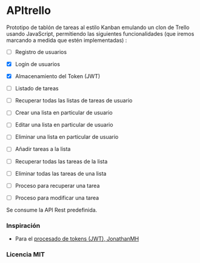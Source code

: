 # APItrello

Prototipo de tablón de tareas al estilo Kanban emulando un clon de Trello usando JavaScript, permitiendo las siguientes funcionalidades (que iremos marcando a medida que estén implementadas) :

- [ ] Registro de usuarios

- [x] Login de usuarios

- [x] Almacenamiento del Token (JWT)

- [ ] Listado de tareas

- [ ] Recuperar todas las listas de tareas de usuario

- [ ] Crear una lista en particular de usuario

- [ ] Editar una lista en particular de usuario

- [ ] Eliminar una lista en particular de usuario

- [ ] Añadir tareas a la lista

- [ ] Recuperar todas las tareas de la lista

- [ ] Eliminar todas las tareas de una lista

- [ ] Proceso para recuperar una tarea

- [ ] Proceso para modificar una tarea

Se consume la API Rest predefinida.



### Inspiración


- Para el [procesado de tokens (JWT), JonathanMH](https://jonathanmh.com/example-json-web-tokens-vanilla-javascript/)



### Licencia MIT 





